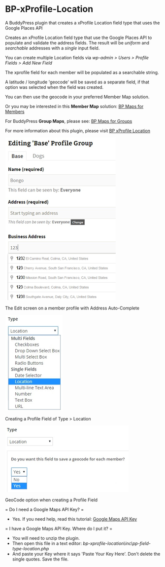 # BP-xProfile-Location
A BuddyPress plugin that creates a xProfile Location field type that uses the Google Places API


Creates an xProfile Location field type that use the Google Places API to populate and validate the address fields.
The result will be *uniform* and *searchable* addresses with a *single* input field.

You can create multiple Location fields via *wp-admin > Users > Profile Fields > Add New Field*

The xprofile field for each member will be populated as a searchable string.

A latitude / longitude 'geocode' will be saved as a separate field, if that option was selected when the field was created.

You can then use the geocode in your preferred Member Map solution.

Or you may be interested in this **Member Map** solution: [BP Maps for Members](http://www.philopress.com/bp-maps-for-members "BP Maps for Members")

For BuddyPress **Group Maps**, please see: [BP Maps for Groups](http://www.philopress.com/bp-maps-for-groups "BP Maps for Groups")


For more information about this plugin, please visit [BP xProfile Location](http://www.philopress.com/products/bp-xprofile-location/ "BP xProfile Location")


![alt text](screenshots/screenshot-1.jpg "The Edit screen on a member profile with Address Auto-Complete")

The Edit screen on a member profile with Address Auto-Complete


![alt text](screenshots/screenshot-2.jpg "Creating a Profile Field of Type > Location")

Creating a Profile Field of Type > Location



![alt text](screenshots/screenshot-3.jpg "GeoCode option when creating a Profile Field")

GeoCode option when creating a Profile Field


= Do I need a Google Maps API Key? =
* Yes. If you need help, read this tutorial: [Google Maps API Key](http://www.philopress.com/google-maps-api-key/ "Google Maps API Key")

= I have a Google Maps API Key. Where do I put it? =
* You will need to unzip the plugin. 
* Then open this file in a text editor: <em>bp-xprofile-location\inc\pp-field-type-location.php</em>
* And paste your Key where it says 'Paste Your Key Here'. Don't delete the single quotes. Save the file. 



